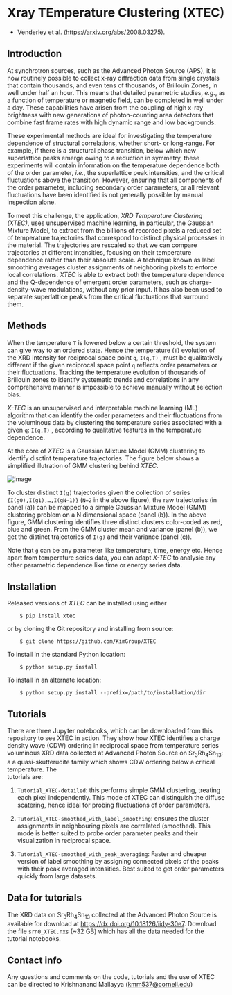 # Xray TEmperature Clustering (XTEC)

* Venderley et al. (https://arxiv.org/abs/2008.03275).

## Introduction

At synchrotron sources, such as the Advanced Photon Source (APS), it is now routinely possible to collect x-ray diffraction data from single crystals that contain thousands, and even tens of thousands, of Brillouin Zones, in well under half an hour. This means that detailed parametric studies, *e.g.*, as a function of temperature or magnetic field, can be completed in well under a day. These capabilities have arisen from the coupling of high x-ray brightness with new generations of photon-counting area detectors that combine fast frame rates with high dynamic range and low backgrounds.

These experimental methods are ideal for investigating the temperature dependence of structural correlations, whether short- or long-range. For example, if there is a structural phase transition, below which new superlattice peaks emerge owing to a reduction in symmetry, these experiments will contain information on the temperature dependence both of the order parameter, *i.e.*, the superlattice peak intensities, and the critical fluctuations above the transition. However, ensuring that all components of the order parameter, including secondary order parameters, or all relevant fluctuations have been identified is not generally possible by manual inspection alone. 

To meet this challenge, the application, *XRD Temperature Clustering (XTEC)*, uses unsupervised machine learning, in particular, the Gaussian Mixture Model, to extract from the billions of recorded pixels a reduced set of temperature trajectories that correspond to distinct physical processes in the material.  The trajectories are rescaled so that we can compare trajectories at different intensities, focusing on their temperature dependence rather than their absolute scale. A technique known as label smoothing averages cluster assignments of neighboring pixels to enforce local correlations. *XTEC* is able to extract both the temperature dependence and the Q-dependence of emergent order parameters, such as charge-density-wave modulations, without any prior input. It has also been used to separate superlattice peaks from the critical fluctuations that surround them.

## Methods

When the temperature `T`  is lowered below a certain threshold, the system can give way to an ordered state. Hence the temperature (`T`) evolution of the XRD intensity for reciprocal space point  `q`,  `I(q,T)` , must be qualitatively different if the given reciprocal space point `q` reflects order parameters or their fluctuations. Tracking the temperature evolution of thousands of Brillouin zones to identify systematic trends and correlations in any comprehensive manner is impossible to achieve manually without selection bias.

*X-TEC* is an unsupervised and interpretable machine learning (ML) algorithm that can identify the order parameters and their fluctuations from the voluminous data by clustering the temperature series associated with a given `q`: `I(q,T)` , according to qualitative features in the temperature dependence.

At the core of *XTEC* is a Gaussian Mixture Model (GMM) clustering to identify disctint temperature trajectories. The figure below shows a simplified illutration of GMM clustering behind *XTEC*.

![image](https://user-images.githubusercontent.com/72625766/121227481-9b6a1f80-c859-11eb-8de0-e4d01a637aa3.png)

To cluster distinct  `I(g)`  trajectories given the collection of series  `{I(g0),I(g1),…,I(gN−1)}`  (`N=2` in the above figure), the raw trajectories (in panel (a)) can be mapped to a simple Gaussian Mixture Model (GMM) clustering problem on a  N  dimensional space (panel (b)). In the above figure, GMM clustering identifies three distinct clusters color-coded as red, blue and green. From the GMM cluster mean and variance (panel (b)), we get the distinct trajectories of  `I(g)`  and their variance (panel (c)).

Note that  `g`  can be any parameter like temperature, time, energy etc. Hence apart from temperature series data, you can adapt *X-TEC* to analysie any other parametric dependence like time or energy series data.

## Installation

Released versions of *XTEC* can be installed using either

```
    $ pip install xtec
```

or by cloning the Git repository and installing from source:

```
    $ git clone https://github.com/KimGroup/XTEC
```

To install in the standard Python location:

```
    $ python setup.py install
```

To install in an alternate location:

```
    $ python setup.py install --prefix=/path/to/installation/dir
```

## Tutorials

There are three Jupyter notebooks, which can be downloaded from this
repository to see XTEC in action. They show how XTEC identifies a 
charge density wave (CDW) ordering in reciprocal space from temperature 
series voluminous XRD data collected at Advanced Photon Source on 
Sr<sub>3</sub>Rh<sub>4</sub>Sn<sub>13</sub>: a a quasi-skutterudite 
family which shows CDW ordering below a critical temperature. The  
tutorials are: 

1. `Tutorial_XTEC-detailed`: this performs simple GMM clustering, treating each 
pixel independently. This mode of XTEC can distinguish the diffuse scatering, 
hence ideal for probing fluctuations of order parameters.

2. `Tutorial_XTEC-smoothed_with_label_smoothing`: ensures the cluster assignments
in neighbouring pixels are correlated (smoothed). This mode is better suited to 
probe order parameter peaks and their visualization in reciprocal space. 

3. `Tutorial_XTEC-smoothed_with_peak_averaging`: Faster and cheaper version of 
label smoothing by assigning connected pixels of the peaks with their peak averaged 
intensities. Best suited to get order parameters quickly from large datasets.



## Data for tutorials 
The XRD data on Sr<sub>3</sub>Rh<sub>4</sub>Sn<sub>13</sub> collected at the Advanced
Photon Source is available for download at https://dx.doi.org/10.18126/iidy-30e7. 
Download the file `srn0_XTEC.nxs` (~32 GB) which has all the data needed for the 
tutorial notebooks.

## Contact info
Any questions and comments on the code, tutorials and the use of XTEC can be directed to
Krishnanand Mallayya (kmm537@cornell.edu)
